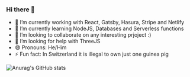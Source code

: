 ### Hi there 👋
- 🔭 I’m currently working with React, Gatsby, Hasura, Stripe and Netlify
- 🌱 I’m currently learning  NodeJS, Databases and Serverless functions
- 👯 I’m looking to collaborate on any interesting prjoject :)
- 🤔 I’m looking for help with ThreeJS
- 😄 Pronouns: He/Him
- ⚡ Fun fact: In Switzerland it is illegal to own just one guinea pig


![Anurag's GitHub stats](https://github-readme-stats.vercel.app/api?username=omonmunduz&hide=contribs,prs)




